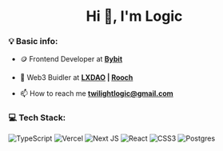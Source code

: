 <h1 align="center">Hi 👋, I'm Logic</h1>

### 💡 Basic info:

- 🪙 Frontend Developer at **[Bybit](https://bybit.com/)**

- 💙 Web3 Buidler at **[LXDAO](https://lxdao.io/) | [Rooch](https://github.com/rooch-network/rooch)**

- 📫 How to reach me **twilightlogic@gmail.com**

### 💻 Tech Stack:
![TypeScript](https://img.shields.io/badge/typescript-%23007ACC.svg?style=flat&logo=typescript&logoColor=white) ![Vercel](https://img.shields.io/badge/vercel-%23000000.svg?style=flat&logo=vercel&logoColor=white) ![Next JS](https://img.shields.io/badge/Next-black?style=flat&logo=next.js&logoColor=white) ![React](https://img.shields.io/badge/react-%2320232a.svg?style=flat&logo=react&logoColor=%2361DAFB) ![CSS3](https://img.shields.io/badge/css3-%231572B6.svg?style=flat&logo=css3&logoColor=white) ![Postgres](https://img.shields.io/badge/postgres-%23316192.svg?style=flat&logo=postgresql&logoColor=white)
